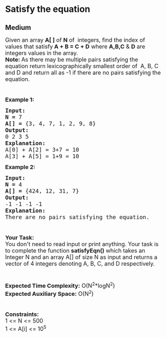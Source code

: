 # Satisfy the equation
## Medium
<div class="problems_problem_content__Xm_eO"><p><span style="font-size:18px">Given an array <strong>A[ ]</strong> of <strong>N</strong> of&nbsp; integers, find the index of values that satisfy<strong> A + B = C + D</strong> where <strong>A,B,C</strong> &amp; <strong>D</strong> are integers values in the array.<br>
<strong>Note: </strong>As there may be multiple pairs satisfying the equation return lexicographically smallest order of&nbsp;&nbsp;A, B, C and D and return&nbsp;all as -1 if there are no pairs satisfying the equation.</span></p>

<p>&nbsp;</p>

<p><span style="font-size:18px"><strong>Example 1:</strong></span></p>

<pre><span style="font-size:18px"><strong>Input:</strong></span>
<span style="font-size:18px"><strong>N = </strong>7</span>
<span style="font-size:18px"><strong>A[] = </strong>{3, 4, 7, 1, 2, 9, 8}</span>
<span style="font-size:18px"><strong>Output:</strong></span>
<span style="font-size:18px">0 2 3 5</span>
<span style="font-size:18px"><strong>Explanation:</strong></span>
<span style="font-size:18px">A[0] + A[2] = 3+7 = 10
A[3] + A[5] = 1+9 = 10</span></pre>

<p><span style="font-size:18px"><strong>Example 2:</strong></span></p>

<pre><span style="font-size:18px"><strong>Input:</strong></span>
<span style="font-size:18px"><strong>N = </strong>4</span>
<span style="font-size:18px"><strong>A[] = </strong>{424, 12, 31, 7}</span>
<span style="font-size:18px"><strong>Output:</strong></span>
<span style="font-size:18px">-1 -1 -1 -1</span>
<span style="font-size:18px"><strong>Explanation:</strong></span>
<span style="font-size:18px">There are no pairs satisfying the equation.</span></pre>

<p>&nbsp;</p>

<p><span style="font-size:18px"><strong>Your Task:</strong><br>
You don't need to read input or print anything. Your task is to complete the function <strong>satisfyEqn()</strong> which takes an Integer N and an array A[] of size N as input and returns a vector of 4 integers denoting A, B, C, and D respectively.</span></p>

<p>&nbsp;</p>

<p><span style="font-size:18px"><strong>Expected Time Complexity:</strong> O(N<sup>2</sup>*logN<sup>2</sup>)<br>
<strong>Expected Auxiliary Space:</strong> O(N<sup>2</sup>)</span></p>

<p>&nbsp;</p>

<p><span style="font-size:18px"><strong>Constraints:</strong></span><br>
<span style="font-size:18px">1 &lt;= N &lt;= 500<br>
1 &lt;= A[i] &lt;= 10<sup>5</sup></span></p>
</div>